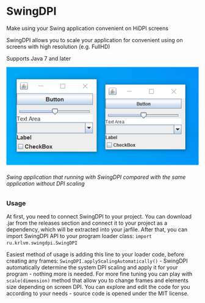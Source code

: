 # SwingDPI
Make using your Swing application convenient on HiDPI screens

SwingDPI allows you to scale your application for convenient using on screens with high resolution (e.g. FullHD)

Supports Java 7 and later

![Swing application that running with SwingDPI compared with the same application without DPI scaling](https://raw.githubusercontent.com/krlvm/SwingDPI/master/comparasion.png "Swing application that running without DPI scaling compared with the same application running with SwingDPI")
###### Swing application that running with SwingDPI compared with the same application without DPI scaling

### Usage
At first, you need to connect SwingDPI to your project. You can download .jar from the releases section and connect it to your project as a dependency, which will be extracted into your jarfile. After that, you can import SwingDPI API to your program loader class: `import ru.krlvm.swingdpi.SwingDPI`

Easiest method of usage is adding this line to your loader code, before creating any frames: `SwingDPI.applyScalingAutomatically()` - SwingDPI automatically determine the system DPI scaling and apply it for your program - nothing more is needed. For more fine tuning you can play with `scale(dimension)` method that allow you to change frames and elements size depending on screen DPI. You can explore and edit the code for you according to your needs - source code is opened under the MIT license.
